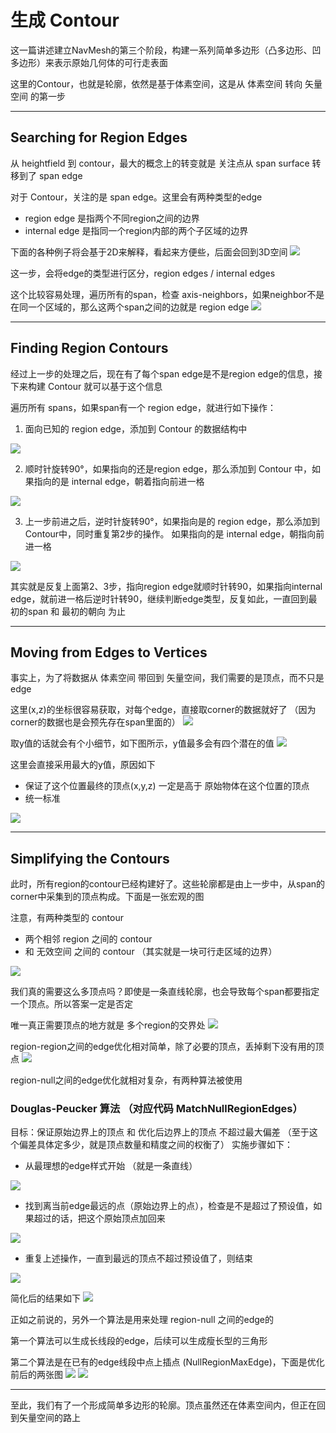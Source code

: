 
# 生成 Contour
这一篇讲述建立NavMesh的第三个阶段，构建一系列简单多边形（凸多边形、凹多边形）来表示原始几何体的可行走表面

这里的Contour，也就是轮廓，依然是基于体素空间，这是从 体素空间 转向 矢量空间 的第一步

---
## Searching for Region Edges
从 heightfield 到 contour，最大的概念上的转变就是 关注点从 span surface 转移到了 span edge

对于 Contour，关注的是 span edge。这里会有两种类型的edge
- region edge 是指两个不同region之间的边界
- internal edge 是指同一个region内部的两个子区域的边界

下面的各种例子将会基于2D来解释，看起来方便些，后面会回到3D空间
<img src="img/6/cont_01_surfedgecomp.png" />

这一步，会将edge的类型进行区分，region edges / internal edges

这个比较容易处理，遍历所有的span，检查 axis-neighbors，如果neighbor不是在同一个区域的，那么这两个span之间的边就是 region edge
<img src="img/6/cont_02_edges.png" />

---
## Finding Region Contours
经过上一步的处理之后，现在有了每个span edge是不是region edge的信息，接下来构建 Contour 就可以基于这个信息

遍历所有 spans，如果span有一个 region edge，就进行如下操作：
1. 面向已知的 region edge，添加到 Contour 的数据结构中
<img src="img/6/cont_03_walkedge_01.png" />

2. 顺时针旋转90°，如果指向的还是region edge，那么添加到 Contour 中，如果指向的是 internal edge，朝着指向前进一格
<img src="img/6/cont_03_walkedge_02.png" />

3. 上一步前进之后，逆时针旋转90°，如果指向是的 region edge，那么添加到Contour中，同时重复第2步的操作。 如果指向的是 internal edge，朝指向前进一格
<img src="img/6/cont_03_walkedge_03.png" />

其实就是反复上面第2、3步，指向region edge就顺时针转90，如果指向internal edge，就前进一格后逆时针转90，继续判断edge类型，反复如此，一直回到最初的span 和 最初的朝向 为止

---
## Moving from Edges to Vertices
事实上，为了将数据从 体素空间 带回到 矢量空间，我们需要的是顶点，而不只是edge

这里(x,z)的坐标很容易获取，对每个edge，直接取corner的数据就好了 （因为corner的数据也是会预先存在span里面的）
<img src="img/6/cont_04_vertpicxz.png" />

取y值的话就会有个小细节，如下图所示，y值最多会有四个潜在的值
<img src="img/6/cont_05_edgevertysel.png" />

这里会直接采用最大的y值，原因如下
- 保证了这个位置最终的顶点(x,y,z) 一定是高于 原始物体在这个位置的顶点
- 统一标准
<img src="img/6/cont_05_edgevertysel_02.png" />

---
## Simplifying the Contours
此时，所有region的contour已经构建好了。这些轮廓都是由上一步中，从span的corner中采集到的顶点构成。下面是一张宏观的图

注意，有两种类型的 contour
- 两个相邻 region 之间的 contour
- 和 无效空间 之间的 contour （其实就是一块可行走区域的边界）
<img src="img/6/cont_06_detailoverview.png" />

我们真的需要这么多顶点吗？即使是一条直线轮廓，也会导致每个span都要指定一个顶点。所以答案一定是否定

唯一真正需要顶点的地方就是 多个region的交界处
<img src="img/6/cont_07_mandatoryverts.png" />

region-region之间的edge优化相对简单，除了必要的顶点，丢掉剩下没有用的顶点
<img src="img/6/cont_08_portalsimplification.png" />

region-null之间的edge优化就相对复杂，有两种算法被使用
### Douglas-Peucker 算法 （对应代码 MatchNullRegionEdges）
目标：保证原始边界上的顶点 和 优化后边界上的顶点 不超过最大偏差  （至于这个偏差具体定多少，就是顶点数量和精度之间的权衡了）
实施步骤如下：
- 从最理想的edge样式开始 （就是一条直线）
<img src="img/6/cont_09_nullregionsimp01.png" />

- 找到离当前edge最远的点（原始边界上的点），检查是不是超过了预设值，如果超过的话，把这个原始顶点加回来
<img src="img/6/cont_09_nullregionsimp02.png" />

- 重复上述操作，一直到最远的顶点不超过预设值了，则结束
<img src="img/6/cont_09_nullregionsimp03.png" />

简化后的结果如下
<img src="img/6/cont_10_simplified.png" />


正如之前说的，另外一个算法是用来处理 region-null 之间的edge的

第一个算法可以生成长线段的edge，后续可以生成瘦长型的三角形

第二个算法是在已有的edge线段中点上插点 (NullRegionMaxEdge)，下面是优化前后的两张图
<img src="img/6/main_maxedge_off.png" />
<img src="img/6/main_maxedge_on.png" />

---
至此，我们有了一个形成简单多边形的轮廓。顶点虽然还在体素空间内，但正在回到矢量空间的路上
